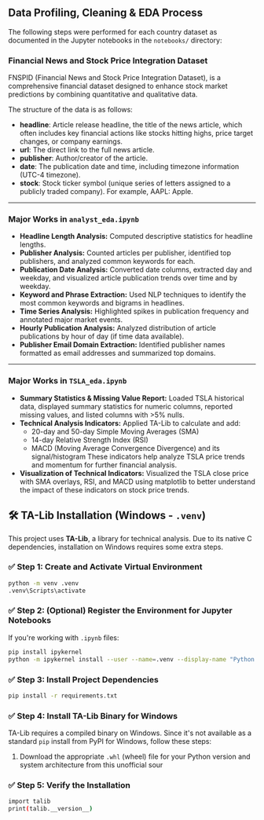 ## Data Profiling, Cleaning & EDA Process

The following steps were performed for each country dataset as documented in the Jupyter notebooks in the `notebooks/` directory:

### Financial News and Stock Price Integration Dataset
FNSPID (Financial News and Stock Price Integration Dataset), is a comprehensive financial dataset designed to enhance stock market predictions by combining quantitative and qualitative data.

The structure of the data is as follows:

- **headline**: Article release headline, the title of the news article, which often includes key financial actions like stocks hitting highs, price target changes, or company earnings.
- **url**: The direct link to the full news article.
- **publisher**: Author/creator of the article.
- **date**: The publication date and time, including timezone information (UTC-4 timezone).
- **stock**: Stock ticker symbol (unique series of letters assigned to a publicly traded company). For example, AAPL: Apple.

---

### Major Works in `analyst_eda.ipynb`

- **Headline Length Analysis:** Computed descriptive statistics for headline lengths.
- **Publisher Analysis:** Counted articles per publisher, identified top publishers, and analyzed common keywords for each.
- **Publication Date Analysis:** Converted date columns, extracted day and weekday, and visualized article publication trends over time and by weekday.
- **Keyword and Phrase Extraction:** Used NLP techniques to identify the most common keywords and bigrams in headlines.
- **Time Series Analysis:** Highlighted spikes in publication frequency and annotated major market events.
- **Hourly Publication Analysis:** Analyzed distribution of article publications by hour of day (if time data available).
- **Publisher Email Domain Extraction:** Identified publisher names formatted as email addresses and summarized top domains.

---

### Major Works in `TSLA_eda.ipynb`

- **Summary Statistics & Missing Value Report:** Loaded TSLA historical data, displayed summary statistics for numeric columns, reported missing values, and listed columns with >5% nulls.
- **Technical Analysis Indicators:** Applied TA-Lib to calculate and add:
  - 20-day and 50-day Simple Moving Averages (SMA)
  - 14-day Relative Strength Index (RSI)
  - MACD (Moving Average Convergence Divergence) and its signal/histogram
  These indicators help analyze TSLA price trends and momentum for further financial analysis.
- **Visualization of Technical Indicators:** Visualized the TSLA close price with SMA overlays, RSI, and MACD using matplotlib to better understand the impact of these indicators on stock price trends.

## 🛠️ TA-Lib Installation (Windows - `.venv`)

This project uses **TA-Lib**, a library for technical analysis. Due to its native C dependencies, installation on Windows requires some extra steps.


### ✅ Step 1: Create and Activate Virtual Environment
```bash
python -m venv .venv
.venv\Scripts\activate
```

### ✅ Step 2: (Optional) Register the Environment for Jupyter Notebooks

If you're working with `.ipynb` files:

```bash
pip install ipykernel
python -m ipykernel install --user --name=.venv --display-name "Python (.venv)"
```

### ✅ Step 3:  Install Project Dependencies
```bash
pip install -r requirements.txt
```


### ✅ Step 4: Install TA-Lib Binary for Windows

TA-Lib requires a compiled binary on Windows. Since it's not available as a standard `pip` install from PyPI for Windows, follow these steps:

1. Download the appropriate `.whl` (wheel) file for your Python version and system architecture from this unofficial sour

### ✅ Step 5:  Verify the Installation
```bash
import talib
print(talib.__version__)
```

